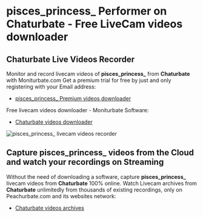 # pisces_princess_ Performer on Chaturbate - Free LiveCam videos downloader

## Chaturbate Live Videos Recorder

Monitor and record livecam videos of **pisces_princess_** from **Chaturbate** with Moniturbate.com
Get a premium trial for free by just and only registering with your Email address:
* [pisces_princess_ Premium videos downloader](https://moniturbate.com/request-demo-licence-key.html)

Free livecam videos downloader - Moniturbate Software:
* [Chaturbate videos downloader](https://moniturbate.com/moniturbate-download-software.html)

![pisces_princess_ livecam videos recorder](https://peachurnet.com/templates/moniturbate-software.png)


## Capture pisces_princess_ videos from the Cloud and watch your recordings on Streaming

Without the need of downloading a software, capture **pisces_princess_** livecam videos from **Chaturbate** 100% online.
Watch Livecam archives from **Chaturbate** unlimitedly from thousands of existing recordings, only on Peachurbate.com and its websites network:
* [Chaturbate videos archives](https://peachurnet.com/)